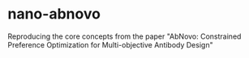 # nano-abnovo
Reproducing the core concepts from the paper "AbNovo: Constrained Preference Optimization for Multi-objective Antibody Design"
